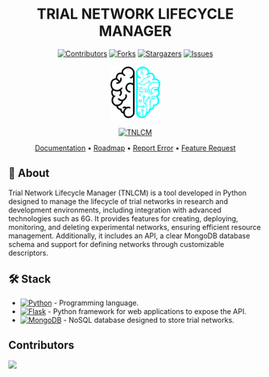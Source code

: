 <div align="center">

# TRIAL NETWORK LIFECYCLE MANAGER <!-- omit in toc -->

[![Contributors][contributors-shield]][contributors-url]
[![Forks][forks-shield]][forks-url]
[![Stargazers][stars-shield]][stars-url]
[![Issues][issues-shield]][issues-url]
<!-- [![MIT License][license-shield]][license-url] -->
<!-- [![LinkedIn][linkedin-shield]][linkedin-url] -->

<a href="https://github.com/6G-SANDBOX/TNLCM"><img src="images/logo.png" width="100" title="TNLCM"></a>

[![TNLCM][tnlcm-badge]][tnlcm-url]

[Documentation](https://6g-sandbox.github.io/docs/category/tnlcm) • [Roadmap](https://github.com/6G-SANDBOX/TNLCM/issues/81) • [Report Error](https://github.com/6G-SANDBOX/TNLCM/issues/new?assignees=&labels=&projects=&template=bug_report.md) • [Feature Request](https://github.com/6G-SANDBOX/TNLCM/issues/new?assignees=&labels=&projects=&template=feature_request.md) 

</div>

## :brain: About

Trial Network Lifecycle Manager (TNLCM) is a tool developed in Python designed to manage the lifecycle of trial networks in research and development environments, including integration with advanced technologies such as 6G. It provides features for creating, deploying, monitoring, and deleting experimental networks, ensuring efficient resource management. Additionally, it includes an API, a clear MongoDB database schema and support for defining networks through customizable descriptors.

## :hammer_and_wrench: Stack
- [![Python][python-badge]][python-url] - Programming language.
- [![Flask][flask-badge]][flask-url] - Python framework for web applications to expose the API.
- [![MongoDB][mongodb-badge]][mongodb-url] - NoSQL database designed to store trial networks.

## Contributors <!-- omit in toc -->

<a href="https://github.com/6G-SANDBOX/TNLCM/graphs/contributors">
  <img src="https://contrib.rocks/image?repo=6G-SANDBOX/TNLCM" />
</a>

<!-- Urls, Shields and Badges -->
[tnlcm-badge]: https://img.shields.io/github/v/release/6G-SANDBOX/TNLCM?label=TNLCM&color=blue
[tnlcm-url]: https://github.com/6G-SANDBOX/TNLCM/releases/latest
[python-badge]: https://img.shields.io/badge/Python-3.13.2-blue?style=for-the-badge&logo=python&logoColor=white&labelColor=3776AB
[python-url]: https://www.python.org/downloads/release/python-3132/
[flask-badge]: https://img.shields.io/badge/Flask-3.1.0-brightgreen?style=for-the-badge&logo=flask&logoColor=white&labelColor=000000
[flask-url]: https://flask.palletsprojects.com/en/stable/
[mongodb-badge]: https://img.shields.io/badge/MongoDB-8.0-green?style=for-the-badge&logo=mongodb&logoColor=white&labelColor=47A248
[mongodb-url]: https://www.mongodb.com/
[contributors-shield]: https://img.shields.io/github/contributors/6G-SANDBOX/TNLCM.svg?style=for-the-badge
[contributors-url]: https://github.com/6G-SANDBOX/TNLCM/graphs/contributors
[forks-shield]: https://img.shields.io/github/forks/6G-SANDBOX/TNLCM.svg?style=for-the-badge
[forks-url]: https://github.com/6G-SANDBOX/TNLCM/network/members
[stars-shield]: https://img.shields.io/github/stars/6G-SANDBOX/TNLCM.svg?style=for-the-badge
[stars-url]: https://github.com/6G-SANDBOX/TNLCM/stargazers
[issues-shield]: https://img.shields.io/github/issues/6G-SANDBOX/TNLCM.svg?style=for-the-badge
[issues-url]: https://github.com/6G-SANDBOX/TNLCM/issues
[linkedin-shield]: https://img.shields.io/badge/-LinkedIn-black.svg?style=for-the-badge&logo=linkedin&colorB=555
[linkedin-url]: https://
[license-shield]: https://
[license-url]: https://